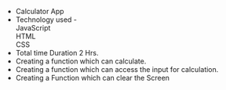 - Calculator App<br>
- Technology used -<br>
    JavaScript<br>
    HTML<br>
    CSS<br>
- Total time Duration 2 Hrs.<br>
- Creating a function which can calculate.<br>
- Creating a function which can access the input for calculation.<br>
- Creating a Function which can clear the Screen<br>
